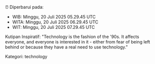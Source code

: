 ⏰ Diperbarui pada:
- WIB: Minggu, 20 Juli 2025 05.29.45 UTC
- WITA: Minggu, 20 Juli 2025 06.29.45 UTC
- WIT: Minggu, 20 Juli 2025 07.29.45 UTC

Kutipan Inspiratif:
"Technology is the fashion of the '90s. It affects everyone, and everyone is interested in it - either from fear of being left behind or because they have a real need to use technology."


Kategori: technology

